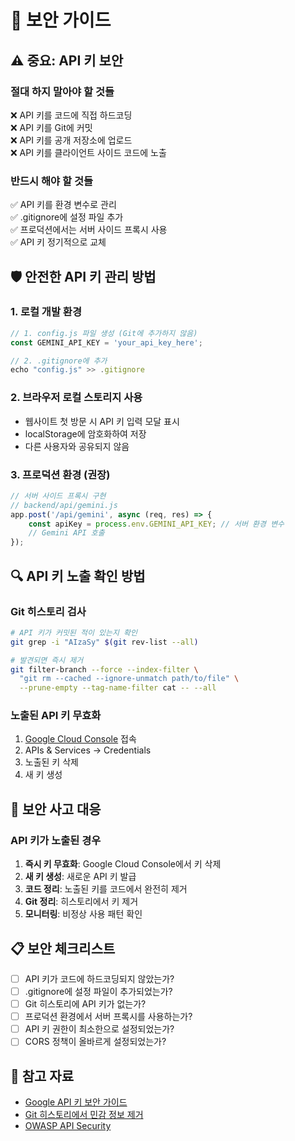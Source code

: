 # 🔐 보안 가이드

## ⚠️ 중요: API 키 보안

### 절대 하지 말아야 할 것들
❌ API 키를 코드에 직접 하드코딩  
❌ API 키를 Git에 커밋  
❌ API 키를 공개 저장소에 업로드  
❌ API 키를 클라이언트 사이드 코드에 노출  

### 반드시 해야 할 것들
✅ API 키를 환경 변수로 관리  
✅ .gitignore에 설정 파일 추가  
✅ 프로덕션에서는 서버 사이드 프록시 사용  
✅ API 키 정기적으로 교체  

## 🛡️ 안전한 API 키 관리 방법

### 1. 로컬 개발 환경
```javascript
// 1. config.js 파일 생성 (Git에 추가하지 않음)
const GEMINI_API_KEY = 'your_api_key_here';

// 2. .gitignore에 추가
echo "config.js" >> .gitignore
```

### 2. 브라우저 로컬 스토리지 사용
- 웹사이트 첫 방문 시 API 키 입력 모달 표시
- localStorage에 암호화하여 저장
- 다른 사용자와 공유되지 않음

### 3. 프로덕션 환경 (권장)
```javascript
// 서버 사이드 프록시 구현
// backend/api/gemini.js
app.post('/api/gemini', async (req, res) => {
    const apiKey = process.env.GEMINI_API_KEY; // 서버 환경 변수
    // Gemini API 호출
});
```

## 🔍 API 키 노출 확인 방법

### Git 히스토리 검사
```bash
# API 키가 커밋된 적이 있는지 확인
git grep -i "AIzaSy" $(git rev-list --all)

# 발견되면 즉시 제거
git filter-branch --force --index-filter \
  "git rm --cached --ignore-unmatch path/to/file" \
  --prune-empty --tag-name-filter cat -- --all
```

### 노출된 API 키 무효화
1. [Google Cloud Console](https://console.cloud.google.com) 접속
2. APIs & Services → Credentials
3. 노출된 키 삭제
4. 새 키 생성

## 🚨 보안 사고 대응

### API 키가 노출된 경우
1. **즉시 키 무효화**: Google Cloud Console에서 키 삭제
2. **새 키 생성**: 새로운 API 키 발급
3. **코드 정리**: 노출된 키를 코드에서 완전히 제거
4. **Git 정리**: 히스토리에서 키 제거
5. **모니터링**: 비정상 사용 패턴 확인

## 📋 보안 체크리스트

- [ ] API 키가 코드에 하드코딩되지 않았는가?
- [ ] .gitignore에 설정 파일이 추가되었는가?
- [ ] Git 히스토리에 API 키가 없는가?
- [ ] 프로덕션 환경에서 서버 프록시를 사용하는가?
- [ ] API 키 권한이 최소한으로 설정되었는가?
- [ ] CORS 정책이 올바르게 설정되었는가?

## 🔗 참고 자료
- [Google API 키 보안 가이드](https://cloud.google.com/docs/authentication/api-keys)
- [Git 히스토리에서 민감 정보 제거](https://docs.github.com/en/authentication/keeping-your-account-and-data-secure/removing-sensitive-data-from-a-repository)
- [OWASP API Security](https://owasp.org/www-project-api-security/)
